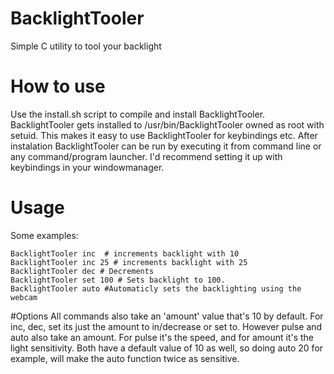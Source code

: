 # BacklightTooler
Simple C utility to tool your backlight

# How to use
Use the install.sh script to compile and install BacklightTooler. BacklightTooler gets installed to /usr/bin/BacklightTooler owned as root with setuid. This makes it easy to use BacklightTooler for keybindings etc.
After instalation BacklightTooler can be run by executing it from command line or any command/program launcher. I'd recommend setting it up with keybindings in your windowmanager.

# Usage
Some examples:
```
BacklightTooler inc  # increments backlight with 10
BacklightTooler inc 25 # increments backlight with 25
BacklightTooler dec # Decrements
BacklightTooler set 100 # Sets backlight to 100.
BacklightTooler auto #Automaticly sets the backlighting using the webcam
```

#Options
All commands also take an 'amount' value that's 10 by default. For inc, dec, set its just the amount to in/decrease or set to. However pulse and auto also take an amount. For pulse it's the speed, and for amount it's the light sensitivity. Both have a default value of 10 as well, so doing auto 20 for example, will make the auto function twice as sensitive.
